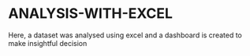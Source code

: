 # ANALYSIS-WITH-EXCEL
Here, a dataset was analysed using excel and a dashboard is created to make insightful decision
